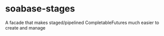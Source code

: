 # soabase-stages
A facade that makes staged/pipelined CompletableFutures much easier to create and manage
